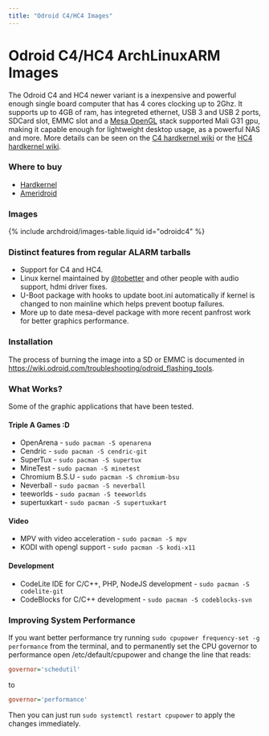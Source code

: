 ```yaml
---
title: "Odroid C4/HC4 Images"
---
```


# Odroid C4/HC4 ArchLinuxARM Images

The Odroid C4 and HC4 newer variant is a inexpensive and powerful enough
single board computer that has 4 cores clocking up to 2Ghz. It supports
up to 4GB of ram, has integreted ethernet, USB 3 and USB 2 ports, SDCard slot,
EMMC slot and a [Mesa OpenGL] stack supported Mali G31 gpu, making it capable
enough for lightweight desktop usage, as a powerful NAS and more. More details
can be seen on the [C4 hardkernel wiki] or the [HC4 hardkernel wiki].

### Where to buy

* [Hardkernel]
* [Ameridroid]

### Images

{% include archdroid/images-table.liquid id="odroidc4" %}

### Distinct features from regular ALARM tarballs

* Support for C4 and HC4.
* Linux kernel maintained by [@tobetter] and other people with audio support,
  hdmi driver fixes.
* U-Boot package with hooks to update boot.ini automatically if kernel is
  changed to non mainline which helps prevent bootup failures.
* More up to date mesa-devel package with more recent panfrost work for better
  graphics performance.

### Installation

The process of burning the image into a SD or EMMC is documented in
<https://wiki.odroid.com/troubleshooting/odroid_flashing_tools>.

### What Works?

Some of the graphic applications that have been tested.

#### Triple A Games :D

* OpenArena - `sudo pacman -S openarena`
* Cendric - `sudo pacman -S cendric-git`
* SuperTux - `sudo pacman -S supertux`
* MineTest - `sudo pacman -S minetest`
* Chromium B.S.U - `sudo pacman -S chromium-bsu`
* Neverball - `sudo pacman -S neverball`
* teeworlds - `sudo pacman -S teeworlds`
* supertuxkart - `sudo pacman -S supertuxkart`

#### Video

* MPV with video acceleration - `sudo pacman -S mpv`
* KODI with opengl support - `sudo pacman -S kodi-x11`

#### Development

* CodeLite IDE for C/C++, PHP, NodeJS development - `sudo pacman -S codelite-git`
* CodeBlocks for C/C++ development - `sudo pacman -S codeblocks-svn`

### Improving System Performance

If you want better performance try running `sudo cpupower frequency-set -g
performance` from the terminal, and to permanently set the CPU governor to
performance open /etc/default/cpupower and change the line that reads:

```ini
governor='schedutil'
```
to
```ini
governor='performance'
```

Then you can just run `sudo systemctl restart cpupower` to apply the changes
immediately.

[@tobetter]: https://github.com/tobetter
[Ameridroid]:          https://www.ameridroid.com/
[Hardkernel]:          https://www.hardkernel.com/
[C4 Hardkernel wiki]:  https://wiki.odroid.com/odroid-c4/odroid-c4
[HC4 Hardkernel wiki]: https://wiki.odroid.com/odroid-hc4/odroid-hc4
[Mesa OpenGL]:         https://mesa3d.org
